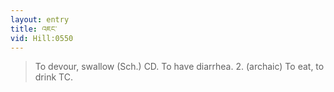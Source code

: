 ```yaml
---
layout: entry
title: འཇང་
vid: Hill:0550
---
```

> To devour, swallow (Sch\.) CD\. To have diarrhea\. 2\. (archaic) To eat, to drink TC\.


